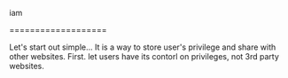 iam

===================

Let's start out simple... It is a way to store user's privilege and share with other websites.
First. let users have its contorl on privileges, not 3rd party websites. 

